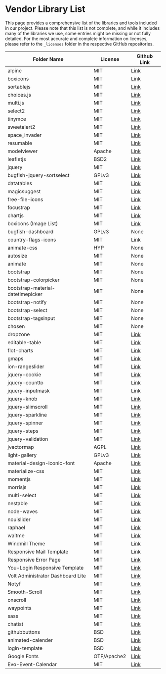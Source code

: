 # Vendor Library List

This page provides a comprehensive list of the libraries and tools included in our project. Please note that this list is not complete, and while it includes many of the libraries we use, some entries might be missing or not fully detailed. For the most accurate and complete information on licenses, please refer to the `_licenses` folder in the respective GitHub repositories.


| Folder Name                           | License          | Github Link                                                                                  |
|---------------------------------------|-------------------|----------------------------------------------------------------------------------------------|
| alpine                                | MIT               | [Link](https://github.com/alpinejs/alpine)                                                  |
| boxicons                              | MIT               | [Link](https://github.com/atisawd/boxicons)                                                 |
| sortablejs                            | MIT               | [Link](https://github.com/SortableJS/Sortable)                                               |
| choices.js                            | MIT               | [Link](https://github.com/Choices-js/Choices)                                                |
| multi.js                              | MIT               | [Link](https://github.com/fabianlindfors/multi.js/)                                          |
| select2                               | MIT               | [Link](https://github.com/select2/select2)                                                   |
| tinymce                               | MIT               | [Link](https://github.com/tinymce/tinymce)                                                   |
| sweetalert2                           | MIT               | [Link](https://github.com/sweetalert2/sweetalert2)                                           |
| space_invader                         | MIT               | [Link](https://github.com/ozelentok/SpaceInvaders)                                          |
| resumable                             | MIT               | [Link](https://github.com/23/resumable.js)                                                  |
| modelviewer                           | Apache            | [Link](https://github.com/google/model-viewer)                                              |
| leafletjs                             | BSD2              | [Link](https://github.com/Leaflet/Leaflet)                                                  |
| jquery                                | MIT               | [Link](https://github.com/jquery/jquery)                                                     |
| bugfish-jquery-sortselect              | GPLv3             | [Link](https://github.com/bugfishtm/bugfish-jquery-sortselect)                               |
| datatables                            | MIT               | [Link](https://github.com/DataTables/DataTables)                                             |
| magicsuggest                          | MIT               | [Link](https://github.com/Magicsuggest/magicsuggest)                                         |
| free-file-icons                       | MIT               | [Link](https://github.com/redbooth/free-file-icons)                                          |
| focustrap                             | MIT               | [Link](https://github.com/focus-trap/focus-trap)                                             |
| chartjs                               | MIT               | [Link](https://github.com/chartjs/chartjs)                                                   |
| boxicons (Image List)                 | MIT               | [Link](https://github.com/atisawd/boxicons)                                                 |
| bugfish-dashboard                     | GPLv3             | None                                                                                         |
| country-flags-icons                   | MIT               | [Link](https://github.com/ashhitch/ISO-country-flags-icons)                                 |
| animate-css                           | HYP               | None                                                                                         |
| autosize                              | MIT               | None                                                                                         |
| animate                               | MIT               | None                                                                                         |
| bootstrap                             | MIT               | None                                                                                         |
| bootstrap-colorpicker                 | MIT               | None                                                                                         |
| bootstrap-material-datetimepicker     | MIT               | None                                                                                         |
| bootstrap-notify                      | MIT               | None                                                                                         |
| bootstrap-select                      | MIT               | None                                                                                         |
| bootstrap-tagsinput                   | MIT               | None                                                                                         |
| chosen                                | MIT               | None                                                                                         |
| dropzone                              | MIT               | [Link](https://github.com/dropzone/dropzone)                                                |
| editable-table                        | MIT               | [Link](https://github.com/levinsohn/editable-table)                                          |
| flot-charts                           | MIT               | [Link](https://github.com/flot/flot)                                                         |
| gmaps                                 | MIT               | [Link](https://github.com/HPNeo/gmaps)                                                      |
| ion-rangeslider                       | MIT               | [Link](https://github.com/IonDen/ion.rangeSlider)                                           |
| jquery-cookie                         | MIT               | [Link](https://github.com/carhartl/jquery-cookie)                                           |
| jquery-countto                        | MIT               | [Link](https://github.com/peachananr/jquery-countTo)                                        |
| jquery-inputmask                      | MIT               | [Link](https://github.com/RobinHerbots/jquery.inputmask)                                    |
| jquery-knob                           | MIT               | [Link](https://github.com/anthonygore/jquery-knob)                                          |
| jquery-slimscroll                     | MIT               | [Link](https://github.com/rochal/jquery-slimscroll)                                         |
| jquery-sparkline                      | MIT               | [Link](https://github.com/omnipotent/jquery.sparkline)                                      |
| jquery-spinner                        | MIT               | [Link](https://github.com/websanova/jquery-spinner)                                         |
| jquery-steps                          | MIT               | [Link](https://github.com/marcuswestin/jquery-steps)                                        |
| jquery-validation                     | MIT               | [Link](https://github.com/jquery-validation/jquery-validation)                              |
| jvectormap                            | AGPL              | [Link](https://github.com/alyssar/jvectormap)                                               |
| light-gallery                         | GPLv3             | [Link](https://github.com/igor-dv/lightGallery)                                             |
| material-design-iconic-font           | Apache            | [Link](https://github.com/Templarian/MaterialDesign-Webfont)                                |
| materialize-css                       | MIT               | [Link](https://github.com/Dogfalo/materialize)                                             |
| momentjs                              | MIT               | [Link](https://github.com/moment/moment)                                                    |
| morrisjs                              | MIT               | [Link](https://github.com/morrisjs/morris.js)                                               |
| multi-select                          | MIT               | [Link](https://github.com/ehynds/jquery-multiselect)                                        |
| nestable                              | MIT               | [Link](https://github.com/JamesMGreene/jquery.nestable)                                     |
| node-waves                            | MIT               | [Link](https://github.com/htmldom/node-waves)                                               |
| nouislider                            | MIT               | [Link](https://github.com/refreshless/nouislider)                                           |
| raphael                               | MIT               | [Link](https://github.com/DmitryBaranovskiy/raphael)                                        |
| waitme                                | MIT               | [Link](https://github.com/fians/waitme)                                                     |
| Windmill Theme                        | MIT               | [Link](https://github.com/estevanmaito/windmill-dashboard)                                 |
| Responsive Mail Template              | MIT               | [Link](https://github.com/stephaniewr/responsive-email-template)                           |
| Responsive Error Page                 | MIT               | [Link](https://github.com/mohit-kumar/Responsive-Error-Page)                                |
| You-Login Responsive Template         | MIT               | [Link](https://github.com/DanielYg/you-login-responsive-template)                          |
| Volt Administrator Dashboard Lite     | MIT               | [Link](https://github.com/volt-admin/volt-admin-dashboard)                                |
| Notyf                                 | MIT               | [Link](https://github.com/carbon-design-system/notyf)                                       |
| Smooth-Scroll                         | MIT               | [Link](https://github.com/cferdinandi/smooth-scroll)                                       |
| onscroll                               | MIT               | [Link](https://github.com/filamentgroup/onscroll)                                           |
| waypoints                             | MIT               | [Link](https://github.com/imakewebthings/waypoints)                                         |
| sass                                  | MIT               | [Link](https://github.com/sass/sass)                                                        |
| chatist                               | MIT               | [Link](https://github.com/uchit/chatist)                                                    |
| githubbuttons                         | BSD               | [Link](https://github.com/stephane/awesome-github-buttons)                                 |
| animated-calender                     | BSD               | [Link](https://github.com/athul/animated-calendar)                                         |
| login-template                        | BSD               | [Link](https://github.com/forneus/login-template)                                          |
| Google Fonts                          | OTF/Apache2       | [Link](https://github.com/google/fonts)                                                     |
| Evo-Event-Calendar                    | MIT               | [Link](https://github.com/evo-systems/evo-event-calendar)                                  |
